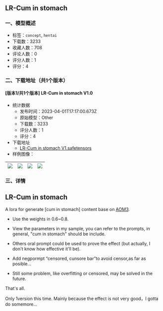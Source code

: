 ## LR-Cum in stomach
### 一、模型概述

- 标签：`concept`, `hentai`
- 下载数：3233
- 收藏人数：708
- 评论人数：0
- 评分人数：1
- 评分：4

### 二、下载地址（共1个版本）

#### [版本1/共1个版本] LR-Cum in stomach V1.0

- 统计数据
  - 发布时间：2023-04-01T17:17:00.673Z
  - 原始模型：Other
  - 下载数：3233
  - 评分人数：1
  - 评分：4
- 下载地址
  - [LR-Cum in stomach V1.safetensors](https://civitai.com/api/download/models/18327)
- 样例图像：

| <img src="https://image.civitai.com/xG1nkqKTMzGDvpLrqFT7WA/85a51536-eada-4128-c270-7ea087bd8400/width=450/188805.jpeg" /> | <img src="https://image.civitai.com/xG1nkqKTMzGDvpLrqFT7WA/791f2277-a2c3-41b2-5590-5d6804a6ca00/width=450/188809.jpeg" /> | <img src="https://image.civitai.com/xG1nkqKTMzGDvpLrqFT7WA/1f454807-ee51-4d4c-f5bd-6ed53a896500/width=450/188808.jpeg" /> | <img src="https://image.civitai.com/xG1nkqKTMzGDvpLrqFT7WA/0df67aff-5a11-4748-46fb-139bf64ee200/width=450/188807.jpeg" /> |
| ---- | ---- | ---- | ---- |


### 三、详情
<h2>LR-Cum in stomach</h2><p>A lora for generate [cum in stomach] content base on <a target="_blank" rel="ugc" href="https://civitai.com/models/9942/abyssorangemix3-aom3">AOM3</a>.</p><ul><li><p>Use the weights in 0.6~0.8.</p><p></p></li><li><p>View the parameters in my sample, you can refer to the prompts, in general, "cum in stomach" should be include.</p><p></p></li><li><p>Others oral prompt could be used to prove the effect (but actually, I don't know how effective it'll be).</p><p></p></li><li><p>Add negpormpt “censored, cunsore bar”to avoid censor,as far as posible...</p><p></p></li><li><p>Still some problem, like overfitting or censored, may be solved in the future.</p></li></ul><p>That's all.</p><p>Only 1version this time. Mainly because the effect is not very good，I gotta do somemore...</p><p></p>